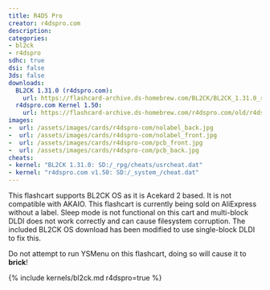```yaml
---
title: R4DS Pro
creator: r4dspro.com
description:
categories:
- bl2ck
- r4dspro
sdhc: true
dsi: false
3ds: false
downloads:
  BL2CK 1.31.0 (r4dspro.com):
    url: https://flashcard-archive.ds-homebrew.com/BL2CK/BL2CK_1.31.0_r4dspro.com.zip
  r4dspro.com Kernel 1.50:
    url: https://flashcard-archive.ds-homebrew.com/r4dspro.com/old/r4dspro.com_Kernel_1.50.zip
images:
-  url: /assets/images/cards/r4dspro-com/nolabel_back.jpg
-  url: /assets/images/cards/r4dspro-com/nolabel_front.jpg
-  url: /assets/images/cards/r4dspro-com/pcb_front.jpg
-  url: /assets/images/cards/r4dspro-com/pcb_back.jpg
cheats:
- kernel: "BL2CK 1.31.0: SD:/_rpg/cheats/usrcheat.dat"
- kernel: "r4dspro.com v1.50: SD:/_system_/cheat.dat"
---
```


This flashcart supports BL2CK OS as it is Acekard 2 based. It is not compatible with AKAIO. This flashcart is currently being sold on AliExpress without a label.
Sleep mode is not functional on this cart and multi-block DLDI does not work correctly and can cause filesystem corruption. The included BL2CK OS download has been modified to use single-block DLDI to fix this.

Do not attempt to run YSMenu on this flashcart, doing so will cause it to **brick**!

{% include kernels/bl2ck.md r4dspro=true %}
